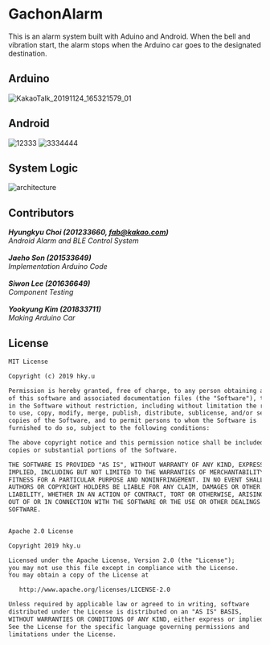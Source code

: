 # GachonAlarm
This is an alarm system built with Aduino and Android. When the bell and vibration start, the alarm stops when the Arduino car goes to the designated destination.

## Arduino
![KakaoTalk_20191124_165321579_01](https://user-images.githubusercontent.com/44195740/70368083-03991780-18ea-11ea-98c2-337deffbd1ad.jpg)

## Android
![12333](https://user-images.githubusercontent.com/44195740/70368273-08f76180-18ec-11ea-895a-de8508ffe376.png)
![3334444](https://user-images.githubusercontent.com/44195740/70368274-0ac12500-18ec-11ea-9000-846a5fd6c894.png)

## System Logic
![architecture](https://user-images.githubusercontent.com/44195740/70368126-8d48e500-18ea-11ea-8c5f-ad5f17e2ecef.png)

## Contributors
<i><b>Hyungkyu Choi (201233660, fab@kakao.com)</b><br>
  Android Alarm and BLE Control System<br><br>
<b>Jaeho Son (201533649)</b><br>
  Implementation Arduino Code<br><br>
<b>Siwon Lee (201636649)</b><br>
  Component Testing<br><br>
  <b>Yookyung Kim (201833711)</b><br>
  Making Arduino Car<br></i>

## License
```xml
MIT License

Copyright (c) 2019 hky.u

Permission is hereby granted, free of charge, to any person obtaining a copy
of this software and associated documentation files (the "Software"), to deal
in the Software without restriction, including without limitation the rights
to use, copy, modify, merge, publish, distribute, sublicense, and/or sell
copies of the Software, and to permit persons to whom the Software is
furnished to do so, subject to the following conditions:

The above copyright notice and this permission notice shall be included in all
copies or substantial portions of the Software.

THE SOFTWARE IS PROVIDED "AS IS", WITHOUT WARRANTY OF ANY KIND, EXPRESS OR
IMPLIED, INCLUDING BUT NOT LIMITED TO THE WARRANTIES OF MERCHANTABILITY,
FITNESS FOR A PARTICULAR PURPOSE AND NONINFRINGEMENT. IN NO EVENT SHALL THE
AUTHORS OR COPYRIGHT HOLDERS BE LIABLE FOR ANY CLAIM, DAMAGES OR OTHER
LIABILITY, WHETHER IN AN ACTION OF CONTRACT, TORT OR OTHERWISE, ARISING FROM,
OUT OF OR IN CONNECTION WITH THE SOFTWARE OR THE USE OR OTHER DEALINGS IN THE
SOFTWARE.


Apache 2.0 License

Copyright 2019 hky.u

Licensed under the Apache License, Version 2.0 (the "License");
you may not use this file except in compliance with the License.
You may obtain a copy of the License at

   http://www.apache.org/licenses/LICENSE-2.0

Unless required by applicable law or agreed to in writing, software
distributed under the License is distributed on an "AS IS" BASIS,
WITHOUT WARRANTIES OR CONDITIONS OF ANY KIND, either express or implied.
See the License for the specific language governing permissions and
limitations under the License.
```

